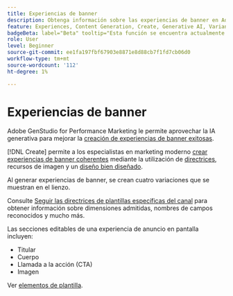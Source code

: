 ```yaml
---
title: Experiencias de banner
description: Obtenga información sobre las experiencias de banner en Adobe GenStudio for Performance Marketing.
feature: Experiences, Content Generation, Create, Generative AI, Variant Generation
badgeBeta: label="Beta" tooltip="Esta función se encuentra actualmente en Beta, por lo que algunas funciones pueden estar limitadas o sujetas a cambios."
role: User
level: Beginner
source-git-commit: ee1fa197fbf67903e8871e8d88cb7f1fd7cb06d0
workflow-type: tm+mt
source-wordcount: '112'
ht-degree: 1%

---
```


# Experiencias de banner

Adobe GenStudio for Performance Marketing le permite aprovechar la IA generativa para mejorar la [creación de experiencias de banner exitosas](/help/user-guide/create/create-banner-experience.md).

[!DNL Create] permite a los especialistas en marketing moderno [crear experiencias de banner coherentes](/help/user-guide/create/create-banner-experience.md) mediante la utilización de [directrices](/help/user-guide/guidelines/overview.md), recursos de imagen y un [diseño bien diseñado](/help/user-guide/effective-prompts.md).

Al generar experiencias de banner, se crean cuatro variaciones que se muestran en el lienzo.

Consulte [Seguir las directrices de plantillas específicas del canal](/help/user-guide/content/best-practices-for-templates.md#follow-channel-specific-template-guidelines) para obtener información sobre dimensiones admitidas, nombres de campos reconocidos y mucho más.

Las secciones editables de una experiencia de anuncio en pantalla incluyen:

* Titular
* Cuerpo
* Llamada a la acción (CTA)
* Imagen

Ver [elementos de plantilla](/help/user-guide/content/use-templates.md#template-elements).

<!-- ## Character counts

After you generate a set of display ad variants, you can see the character count displayed for each section. Hover over or click into a generated section, such as the subject line or the body, and see the section name and character count for that section.

![Character count](/help/assets/character-count.png){width="500" zoomable="yes"} -->
